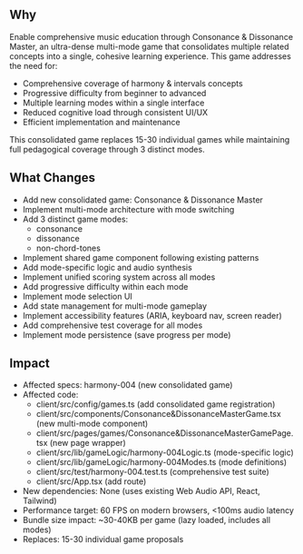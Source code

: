## Why
Enable comprehensive music education through Consonance & Dissonance Master, an ultra-dense multi-mode game that consolidates multiple related concepts into a single, cohesive learning experience. This game addresses the need for:
- Comprehensive coverage of harmony & intervals concepts
- Progressive difficulty from beginner to advanced
- Multiple learning modes within a single interface
- Reduced cognitive load through consistent UI/UX
- Efficient implementation and maintenance

This consolidated game replaces 15-30 individual games while maintaining full pedagogical coverage through 3 distinct modes.

## What Changes
- Add new consolidated game: Consonance & Dissonance Master
- Implement multi-mode architecture with mode switching
- Add 3 distinct game modes:
  - consonance
  - dissonance
  - non-chord-tones
- Implement shared game component following existing patterns
- Add mode-specific logic and audio synthesis
- Implement unified scoring system across all modes
- Add progressive difficulty within each mode
- Implement mode selection UI
- Add state management for multi-mode gameplay
- Implement accessibility features (ARIA, keyboard nav, screen reader)
- Add comprehensive test coverage for all modes
- Implement mode persistence (save progress per mode)

## Impact
- Affected specs: harmony-004 (new consolidated game)
- Affected code:
  - client/src/config/games.ts (add consolidated game registration)
  - client/src/components/Consonance&DissonanceMasterGame.tsx (new multi-mode component)
  - client/src/pages/games/Consonance&DissonanceMasterGamePage.tsx (new page wrapper)
  - client/src/lib/gameLogic/harmony-004Logic.ts (mode-specific logic)
  - client/src/lib/gameLogic/harmony-004Modes.ts (mode definitions)
  - client/src/test/harmony-004.test.ts (comprehensive test suite)
  - client/src/App.tsx (add route)
- New dependencies: None (uses existing Web Audio API, React, Tailwind)
- Performance target: 60 FPS on modern browsers, <100ms audio latency
- Bundle size impact: ~30-40KB per game (lazy loaded, includes all modes)
- Replaces: 15-30 individual game proposals
